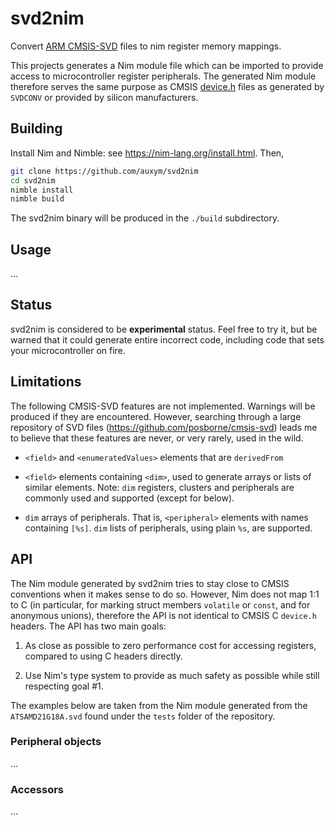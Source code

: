 # svd2nim

Convert [ARM CMSIS-SVD](https://arm-software.github.io/CMSIS_5/SVD/html/index.html) files to nim register memory mappings.

This projects generates a Nim module file which can be imported to provide
access to microcontroller register peripherals. The generated Nim module
therefore serves the same purpose as CMSIS
[device.h](https://www.keil.com/pack/doc/CMSIS/Core/html/device_h_pg.html#device_h_sec)
files as generated by `SVDCONV` or provided by silicon manufacturers.

## Building

Install Nim and Nimble: see https://nim-lang.org/install.html. Then,

```bash
git clone https://github.com/auxym/svd2nim
cd svd2nim
nimble install
nimble build
```

The svd2nim binary will be produced in the `./build` subdirectory.

## Usage

...

## Status

svd2nim is considered to be **experimental** status. Feel free to try it, but be
warned that it could generate entire incorrect code, including code that sets
your microcontroller on fire.

## Limitations

The following CMSIS-SVD features are not implemented. Warnings will be produced
if they are encountered.  However, searching through a large repository of SVD
files (https://github.com/posborne/cmsis-svd) leads me to believe that these
features are never, or very rarely, used in the wild.

* `<field>` and `<enumeratedValues>` elements that are `derivedFrom`

* `<field>` elements containing `<dim>`, used to generate arrays or lists
  of similar elements. Note: `dim` registers, clusters and peripherals are
  commonly used and supported (except for below).

* `dim` arrays of peripherals. That is, `<peripheral>` elements with
   names containing `[%s]`. `dim` lists of peripherals, using plain `%s`,
   are supported.

## API

The Nim module generated by svd2nim tries to stay close to CMSIS conventions
when it makes sense to do so. However, Nim does not map 1:1 to C (in particular,
for marking struct members `volatile` or `const`, and for anonymous unions),
therefore the API is not identical to CMSIS C `device.h` headers. The API has
two main goals:

1. As close as possible to zero performance cost for accessing registers,
   compared to using C headers directly.

2. Use Nim's type system to provide as much safety as possible while still
   respecting goal #1.

The examples below are taken from the Nim module generated from the `ATSAMD21G18A.svd`
found under the `tests` folder of the repository.

### Peripheral objects

...

### Accessors

...